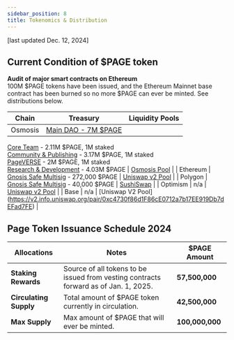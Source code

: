 ```yaml
---
sidebar_position: 8
title: Tokenomics & Distribution
---
```

[last updated Dec. 12, 2024]
## Current Condition of $PAGE token

**Audit of major smart contracts on Ethereum**<br/> 
100M $PAGE tokens have been issued, and the Ethereum Mainnet base contract has been burned so no more $PAGE can ever be minted. See distributions below.

| Chain        | Treasury                                                                                                                                            | Liquidity Pools                                                                                               |
|--------------|-----------------------------------------------------------------------------------------------------------------------------------------------------|---------------------------------------------------------------------------------------------------------------|
| Osmosis  | [Main DAO - 7M $PAGE]([url](https://daodao.zone/dao/osmo1a40j922z0kwqhw2nn0nx66ycyk88vyzcs73fyjrd092cjgyvyjksrd8dp7/treasury))<br/> 
[Core Team]([url](https://daodao.zone/dao/osmo18pl3nq7r5xht260jsm245j3c8xjhu2nd7ucasllfj4waqehrw3zsll9zgq/treasury)) - 2.11M $PAGE, 1M staked <br/> 
[Community & Publishing]([url](https://daodao.zone/dao/osmo1aseat02djeyw03ky24f6w7lakcft7exf8xxf3qrhg8ryvp7rgkpqu2e6ql/treasury)) - 3.17M $PAGE, 1M staked<br/> 
[PageVERSE]([url](https://daodao.zone/dao/osmo1ewxse6nll8w9qhfp3slm57agq806tpwy43gkpa0jkd8njsujxghsp6htsn/treasury)) - 2M $PAGE, 1M staked<br/> 
[Research & Development]([url](https://daodao.zone/dao/osmo1m6arp8k5dshsankha7tat4fyhppz4g8jtmqmflggazx3wfpvtzusgxkcdw/treasury)) - 4.03M $PAGE | [Osmosis Pool](https://app.osmosis.zone/pool/1344)                                              |
| Ethereum | [Gnosis Safe Multisig](https://app.safe.global/balances?safe=eth:0xeEFe148D85Ef37Ec79ac62AD3c96A50411770a25) - 272,000 $PAGE        | [Uniswap v2 Pool](https://app.uniswap.org/explore/pools/ethereum/0x9a25d21e204f10177738edb0C3345BD88478AaA2) |
| Polygon  | [Gnosis Safe Multisig](https://app.safe.global/balances?safe=matic:0xF6D587f6091FD06157C661ea20D8139D7A89C46D) - 40,000 $PAGE                                                                  | [SushiSwap](https://www.sushi.com/pool/137:0xf48D6955569622a8F3886eBEc8EA2c60b37e5eF5)                      |
| Optimism | n/a                                                                                                                                                 | [Uniswap v2 Pool](https://v2.info.uniswap.org/pair/0x5421DA31D54640b58355d8D16D78af84D34D2405)                                                      |
| Base | n/a | [Uniswap V2 Pool] (https://v2.info.uniswap.org/pair/0xc4730f86d1F86cE0712a7b17EE919Db7dEFad7FE) |



## Page Token Issuance Schedule 2024

| **Allocations**         | **Notes**                                                                                                | **$PAGE Amount** |
|-------------------------|----------------------------------------------------------------------------------------------------------|------------|
| **Staking Rewards**     | Source of all tokens to be issued from vesting contracts forward as of Jan. 1, 2025.                     | **57,500,000** |
| **Circulating Supply**  | Total amount of $PAGE token currently in circulation.                                                    | **42,500,000** |
| **Max Supply**          | Max amount of $PAGE that will ever be minted.                                                            | **100,000,000** |

